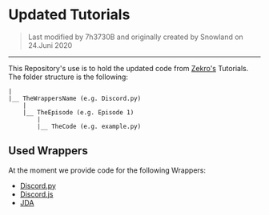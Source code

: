 # Updated Tutorials
> Last modified by 7h3730B and originally created by Snowland on 24.Juni 2020
---

This Repository's use is to hold the updated code from [Zekro's](https://www.youtube.com/user/Zekrommaster110) Tutorials.  
The folder structure is the following:

```
|
|__ TheWrappersName (e.g. Discord.py)
    |
    |__ TheEpisode (e.g. Episode 1)
        |
        |__ TheCode (e.g. example.py)
```

## Used Wrappers
At the moment we provide code for the following Wrappers:
- [Discord.py](https://github.com/Rapptz/discord.py) 
- [Discord.js](https://github.com/discordjs/discord.js) 
- [JDA](https://github.com/DV8FromTheWorld/JDA) 
